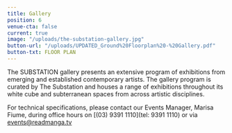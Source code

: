 ```yaml
---
title: Gallery
position: 6
venue-cta: false
current: true
image: "/uploads/the-substation-gallery.jpg"
button-url: "/uploads/UPDATED_Ground%20Floorplan%20-%20Gallery.pdf"
button-txt: FLOOR PLAN
---
```


The SUBSTATION gallery presents an extensive program of exhibitions from emerging and established contemporary artists. The gallery program is curated by The Substation and houses a range of exhibitions throughout its white cube and subterranean spaces from across artistic disciplines.

For technical specifications, please contact our Events Manager, Marisa Fiume, during office hours on [(03) 9391 1110](tel: 9391 1110) or via [events@readmanga.tv](mailto:events@readmanga.tv)
